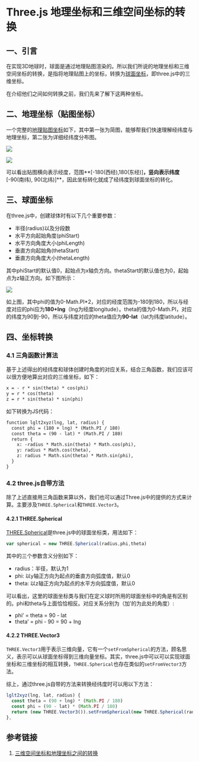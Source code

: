 # Three.js 地理坐标和三维空间坐标的转换

## 一、引言

在实现3D地球时，球面是通过地理贴图渲染的。所以我们所说的地理坐标和三维空间坐标的转换，是指将地理贴图上的坐标，转换为[球面坐标](https://en.wikipedia.org/wiki/Spherical_coordinate_system)，即three.js中的三维坐标。

在介绍他们之间如何转换之前，我们先来了解下这两种坐标。

## 二、地理坐标（贴图坐标）

一个完整的[地理贴图坐标](https://zh.wikipedia.org/wiki/%E5%9C%B0%E7%90%86%E5%9D%90%E6%A0%87%E7%B3%BB)如下，其中第一张为简图，能够帮我们快速理解经纬度与地理坐标，第二张为详细经纬度分布图。

![](http://p8.qhimg.com/t01235d075fce64bb81.jpg)

![](http://p0.qhimg.com/t01e564b428e61951bb.png)

可以看出贴图横向表示经度，范围**[-180(西经),180(东经)]**，竖向表示纬度**[-90(南纬), 90(北纬)]**，因此坐标转化就成了经纬度到球面坐标的转化。

## 三、球面坐标

在three.js中，创建球体时有以下几个重要参数：
* 半径(radius)以及分段数
* 水平方向起始角度(phiStart)
* 水平方向角度大小(phiLength)
* 垂直方向起始角(thetaStart)
* 垂直方向角度大小(thetaLength)

其中phiStart的默认值0，起始点为x轴负方向。thetaStart的默认值也为0，起始点为z轴正方向。如下图所示：

![](https://github.com/xswei/ThreeJS_demo/raw/master/examples/02/zzx.png)

如上图，其中phi的值为0-Math.PI\*2，对应的经度范围为-180到180，所以与经度对应的phi应为**180+lng**（lng为经度longitude）。theta的值为0-Math.PI，对应的纬度为90到-90，所以与纬度对应的theta值应为**90-lat**（lat为纬度latitude）。

## 四、坐标转换
### 4.1 三角函数计算法

基于上述得出的经纬度和球体创建时角度的对应关系，结合三角函数，我们应该可以很方便地算出对应的三维坐标，如下：

```html
x = - r * sin(theta) * cos(phi)
y = r * cos(theta)
z = r * sin(theta) * sin(phi)
```

如下转换为JS代码：

```html
function lglt2xyz(lng, lat, radius) {
  const phi = (180 + lng) * (Math.PI / 180)
  const theta = (90 - lat) * (Math.PI / 180)
  return {
    x: -radius * Math.sin(theta) * Math.cos(phi),
    y: radius * Math.cos(theta),
    z: radius * Math.sin(theta) * Math.sin(phi),
  }
}
```

### 4.2 three.js自带方法

除了上述直接用三角函数来算以外，我们也可以通过Three.js中的提供的方式来计算。主要涉及`THREE.Spherical`和`THREE.Vector3`。

#### 4.2.1 THREE.Spherical
[THREE.Spherical](https://threejs.org/docs/index.html#api/en/math/Spherical)是three.js中的球面坐标类，用法如下：

```js
var spherical = new THREE.Spherical(radius,phi,theta)
```

其中的三个参数含义分别如下：
* radius：半径，默认为1
* phi: 以y轴正方向为起点的垂直方向弧度值，默认0
* theta: 以z轴正方向为起点的水平方向弧度值，默认0

可以看出，这里的球面坐标类与我们在定义球时所用的球面坐标中的角是有区别的。phi和theta与上面恰恰相反。对应关系分别为（加’的为此处的角度）: 
* phi’ = theta = 90 - lat
* theta’ = phi - 90 = 90 + lng

#### 4.2.2 THREE.Vector3
`THREE.Vector3`用于表示三维向量，它有一个`setFromSpherical`的方法，顾名思义，表示可以从球面坐标得到三维向量坐标。其实，three.js中可以可以实现球面坐标和三维坐标的相互转换，`THREE.Spherical`也存在类似的`setFromVector3`方法。

综上，通过three.js自带的方法来转换经纬度时可以用以下方法：

```js
lglt2xyz(lng, lat, radius) {
  const theta = (90 + lng) * (Math.PI / 180)
  const phi = (90 - lat) * (Math.PI / 180)
  return (new THREE.Vector3()).setFromSpherical(new THREE.Spherical(radius, phi, theta))
},
```

## 参考链接

1. [三维空间坐标和地理坐标之间的转换](https://github.com/xswei/ThreeJS_demo/tree/master/examples/02)